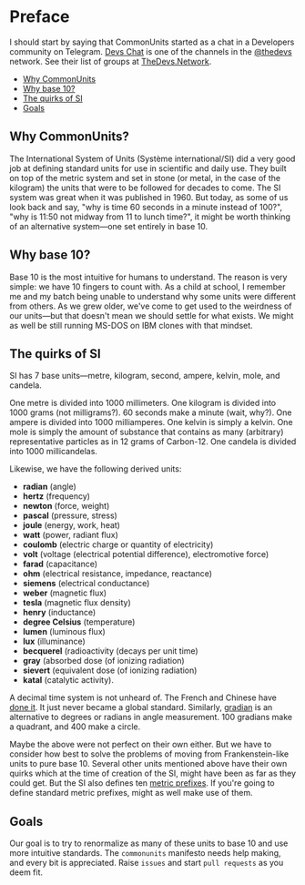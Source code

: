# Preface

I should start by saying that CommonUnits started as a chat in a Developers community on Telegram. [Devs Chat](https://t.me/joinchat/A0c--EQUj4XonF3Zw64TWw) is one of the channels in the [@thedevs](https://t.me/thedevs) network. See their list of groups at [TheDevs.Network](https://thedevs.network).

- [Why CommonUnits](#why-commonunits)
- [Why base 10?](#why-base-10)
- [The quirks of SI](#the-quirks-of-si)
- [Goals](#goals)

## Why CommonUnits?
The International System of Units (Système international/SI) did a very good job at defining standard units for use in scientific and daily use. They built on top of the metric system and set in stone (or metal, in the case of the kilogram) the units that were to be followed for decades to come. The SI system was great when it was published in 1960. But today, as some of us look back and say, "why is time 60 seconds in a minute instead of 100?", "why is 11:50 not midway from 11 to lunch time?", it might be worth thinking of an alternative system—one set entirely in base 10.

## Why base 10?
Base 10 is the most intuitive for humans to understand. The reason is very simple: we have 10 fingers to count with. As a child at school, I remember me and my batch being unable to understand why some units were different from others. As we grew older, we've come to get used to the weirdness of our units—but that doesn't mean we should settle for what exists. We might as well be still running MS-DOS on IBM clones with that mindset.

## The quirks of SI
SI has 7 base units—metre, kilogram, second, ampere, kelvin, mole, and candela.

One metre is divided into 1000 millimeters.
One kilogram is divided into 1000 grams (not milligrams?).
60 seconds make a minute (wait, why?).
One ampere is divided into 1000 milliamperes.
One kelvin is simply a kelvin.
One mole is simply the amount of substance that contains as many (arbitrary) representative particles as in 12 grams of Carbon-12.
One candela is divided into 1000 millicandelas.

Likewise, we have the following derived units:
- **radian** (angle)
- **hertz** (frequency)
- **newton** (force, weight)
- **pascal** (pressure, stress)
- **joule** (energy, work, heat)
- **watt** (power, radiant flux)
- **coulomb** (electric charge or quantity of electricity)
- **volt** (voltage  (electrical potential difference), electromotive force)
- **farad** (capacitance)
- **ohm** (electrical resistance, impedance, reactance)
- **siemens** (electrical conductance)
- **weber** (magnetic flux)
- **tesla** (magnetic flux density)
- **henry** (inductance)
- **degree Celsius**	(temperature)
- **lumen** (luminous flux)
- **lux** (illuminance)
- **becquerel** (radioactivity  (decays per unit time)
- **gray** (absorbed dose  (of ionizing radiation)
- **sievert** (equivalent dose  (of ionizing radiation)
- **katal** (catalytic activity).

A decimal time system is not unheard of. The French and Chinese have [done it](https://en.wikipedia.org/wiki/Decimal_time). It just never became a global standard. Similarly, [gradian](https://en.wikipedia.org/wiki/Gradian) is an alternative to degrees or radians in angle measurement. 100 gradians make a quadrant, and 400 make a circle.

Maybe the above were not perfect on their own either. But we have to consider how best to solve the problems of moving from Frankenstein-like units to pure base 10. Several other units mentioned above have their own quirks which at the time of creation of the SI, might have been as far as they could get. But the SI also defines ten [metric prefixes](https://en.wikipedia.org/wiki/Metric_prefix). If you're going to define standard metric prefixes, might as well make use of them.

## Goals
Our goal is to try to renormalize as many of these units to base 10 and use more intuitive standards. The `commonunits` manifesto needs help making, and every bit is appreciated. Raise `issues` and start `pull requests` as you deem fit.